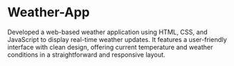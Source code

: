 # Weather-App
Developed a web-based weather application using HTML, CSS, and JavaScript to display real-time weather updates. It features a user-friendly interface with clean design, offering current temperature and weather conditions in a straightforward and responsive layout.
